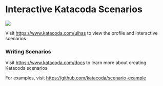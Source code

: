 # Interactive Katacoda Scenarios

[![](http://shields.katacoda.com/katacoda/ulhas/count.svg)](https://www.katacoda.com/ulhas "Get your profile on Katacoda.com")

Visit https://www.katacoda.com/ulhas to view the profile and interactive scenarios

### Writing Scenarios
Visit https://www.katacoda.com/docs to learn more about creating Katacoda scenarios

For examples, visit https://github.com/katacoda/scenario-example
